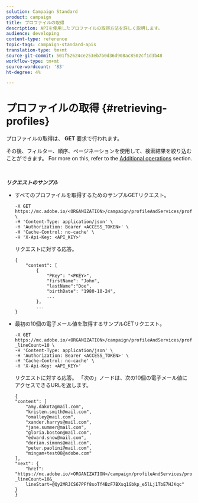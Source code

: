 ```yaml
---
solution: Campaign Standard
product: campaign
title: プロファイルの取得
description: APIを使用したプロファイルの取得方法を詳しく説明します。
audience: developing
content-type: reference
topic-tags: campaign-standard-apis
translation-type: tm+mt
source-git-commit: 501f52624ce253eb7b0d36d908ac8502cf1d3b48
workflow-type: tm+mt
source-wordcount: '83'
ht-degree: 4%

---
```



# プロファイルの取得 {#retrieving-profiles}

プロファイルの取得は、 **GET** 要求で行われます。

その後、フィルター、順序、ページネーションを使用して、検索結果を絞り込むことができます。 For more on this, refer to the [Additional operations](../../api/using/sorting.md) section.

<br/>

***リクエストのサンプル***

* すべてのプロファイルを取得するためのサンプルGETリクエスト。

   ```
   -X GET https://mc.adobe.io/<ORGANIZATION>/campaign/profileAndServices/profile \
   -H 'Content-Type: application/json' \
   -H 'Authorization: Bearer <ACCESS_TOKEN>' \
   -H 'Cache-Control: no-cache' \
   -H 'X-Api-Key: <API_KEY>'
   ```

   リクエストに対する応答。

   ```
   {
       "content": [
           {
               "PKey": "<PKEY>",
               "firstName": "John",
               "lastName":"Doe",
               "birthDate": "1980-10-24",
               ...
           },
           ...
   }
   ```

* 最初の10個の電子メール値を取得するサンプルGETリクエスト。

   ```
   -X GET https://mc.adobe.io/<ORGANIZATION>/campaign/profileAndServices/profile/email?_lineCount=10 \
   -H 'Content-Type: application/json' \
   -H 'Authorization: Bearer <ACCESS_TOKEN>' \
   -H 'Cache-Control: no-cache' \
   -H 'X-Api-Key: <API_KEY>'
   ```

   リクエストに対する応答。 「次の」ノードは、次の10個の電子メール値にアクセスできるURLを返します。

   ```
   {
   "content": [
       "amy.dakota@mail.com",
       "kristen.smith@mail.com",
       "omalley@mail.com",
       "xander.harrys@mail.com",
       "jane.summer@mail.com",
       "gloria.boston@mail.com",
       "edward.snow@mail.com",
       "dorian.simons@mail.com",
       "peter.paolini@mail.com",
       "mingam+test08@adobe.com"
   ],
   "next": {
       "href": "https://mc.adobe.io/<ORGANIZATION>/campaign/profileAndServices/profile/email?_lineCount=10&_
       lineStart=@Qy2MRJCS67PFf8soTf4BzF7BXsq1Gbkp_e5lLj1TbE7HJKqc"
   }
   }
   ```
